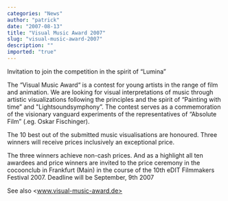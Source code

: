 ```yaml
---
categories: "News"
author: "patrick"
date: "2007-08-13"
title: "Visual Music Award 2007"
slug: "visual-music-award-2007"
description: ""
imported: "true"
---
```



Invitation to join the competition in the spirit of “Lumina”
 

The “Visual Music Award“ is a contest for young artists in the range of film and animation. We are looking for visual interpretations of music through artistic visualizations following the principles and the spirit of “Painting with time” and "Lightsoundsymphony”. The contest serves as a commemoration of the visionary vanguard experiments of the representatives of “Absolute Film” (.eg. Oskar Fischinger).

The 10 best out of the submitted music visualisations are honoured. Three winners will receive prices inclusively an exceptional price.

The three winners achieve non-cash prices. And as a highlight all ten awardees and price winners are invited to the price ceremony in the cocoonclub in Frankfurt (Main) in the course of the 10th eDIT Filmmakers Festival 2007. Deadline will be September, 9th 2007

See also <www.visual-music-award.de>